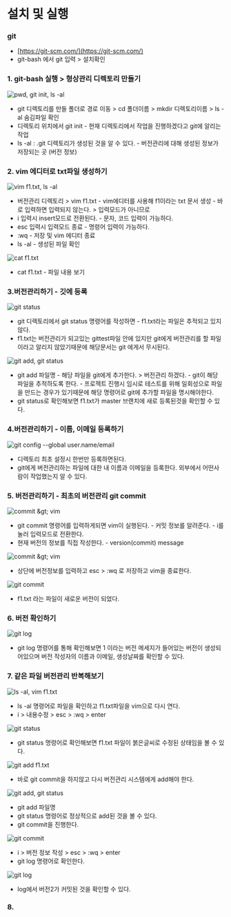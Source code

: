 # 설치 및 실행

### git

* [https://git-scm.com/](https://git-scm.com/)
* git-bash 에서 git 입력 &gt; 설치확인

### 1. git-bash 실행 &gt; 형상관리 디렉토리 만들기

![pwd, git init, ls -al](../../.gitbook/assets/1%20%28124%29.png)

* git 디렉토리를 만들 폴더로 경로 이동 &gt; cd 폴더이름 &gt; mkdir 디렉토리이름 &gt; ls -al 숨김파일 확인
* 디렉토리 위치에서 git init - 현재 디렉토리에서 작업을 진행하겠다고 git에 알리는 작업
* ls -al : .git 디렉토리가 생성된 것을 알 수 있다. - 버전관리에 대해 생성된 정보가 저장되는 곳 \(버전 정보\)

### 2. vim 에디터로 txt파일 생성하기

![vim f1.txt, ls -al](../../.gitbook/assets/2%20%2899%29.png)

* 버전관리 디렉토리 &gt; vim f1.txt - vim에디터를 사용해 f1이라는 txt 문서 생성 - 바로 입력하면 입력되지 않는다. &gt; 입력모드가 아니므로
* i 입력시 insert모드로 전환된다. - 문자, 코드 입력이 가능하다.
* esc 입력시 입력모드 종료 - 명령어 입력이 가능하다.
* :wq - 저장 및 vim 에디터 종료
*  ls -al  - 생성된 파일 확인

![cat f1.txt](../../.gitbook/assets/3%20%2875%29.png)

* cat f1.txt - 파일 내용 보기 

### 3.버전관리하기 - 깃에 등록

![git status](../../.gitbook/assets/4%20%2853%29.png)

* git 디렉토리에서 git status 명령어를 작성하면 - f1.txt라는 파일은 추적되고 있지 않다.
* f1.txt는 버전관리가 되고있는 gittest파일 안에 있지만 git에게 버전관리를 할 파일이라고 알리지 않았기때문에 해당문서는 git 에게서 무시된다. 

![git add, git status](../../.gitbook/assets/5%20%2838%29.png)

* git add 파일명 - 해당 파일을 git에게 추가한다. &gt; 버전관리 하겠다. - git이 해당 파일을 추적하도록 한다. - 프로젝트 진행시 임시로 테스트를 위해 일회성으로 파일을 만드는 경우가 있기때문에 해당 명령어로 git에 추가할 파일을 명시해야한다.
* git status로 확인해보면 f1.txt가 master 브랜치에 새로 등록된것을 확인할 수 있다.

### 4.버전관리하기 - 이름, 이메일 등록하기

![git config --global user.name/email](../../.gitbook/assets/1%20%28126%29.png)

* 디렉토리 최초 설정시 한번만 등록하면된다.
* git에게 버전관리하는 파일에 대한 내 이름과 이메일을 등록한다. 외부에서 어떤사람이 작업했는지 알 수 있다. 

### 5. 버전관리하기 - 최초의 버전관리 git commit

![commit &amp;gt; vim](../../.gitbook/assets/2%20%28102%29.png)

* git commit 명령어를 입력하게되면 vim이 실행된다. - 커밋 정보를 알려준다. - i를 눌러 입력모드로 전환한다.
* 현재 버전의 정보를 직접 작성한다.  - version\(commit\) message

![commit &amp;gt; vim](../../.gitbook/assets/3%20%2878%29.png)

* 상단에 버전정보를 입력하고 esc &gt; :wq 로 저장하고 vim을 종료한다.

![git commit](../../.gitbook/assets/4%20%2855%29.png)

* f1.txt 라는 파일이 새로운 버전이 되었다.

### 6. 버전 확인하기

![ git log](../../.gitbook/assets/1%20%28127%29.png)

* git log 명령어를 통해 확인해보면  1 이라는 버전 메세지가 들어있는 버전이 생성되어있으며 버전 작성자의 이름과 이메일, 생성날짜를 확인할 수 있다.

### 7. 같은 파일 버전관리 반복해보기

![ls -al, vim f1.txt](../../.gitbook/assets/2%20%28101%29.png)

* ls -al 명령어로 파일을 확인하고 f1.txt파일을 vim으로 다시 연다.
* i &gt; 내용수정 &gt; esc &gt; :wq &gt; enter

![git status](../../.gitbook/assets/3%20%2876%29.png)

* git status 명령어로 확인해보면 f1.txt 파일이 붉은글씨로 수정된 상태임을 볼 수 있다.

![git add f1.txt](../../.gitbook/assets/4%20%2854%29.png)

* 바로 git commit을 하지않고 다시 버전관리 시스템에게 add해야 한다.

![git add, git status](../../.gitbook/assets/1%20%28125%29.png)

* git add 파일명
* git status 명령어로 정상적으로 add된 것을 볼 수 있다.
* git commit을 진행한다.

![git commit](../../.gitbook/assets/2%20%28100%29.png)

* i &gt; 버전 정보 작성 &gt; esc &gt; :wq &gt; enter
* git log 명령어로 확인한다.

![git log](../../.gitbook/assets/3%20%2877%29.png)

* log에서 버전2가 커밋된 것을 확인할 수 있다.

### 8.

